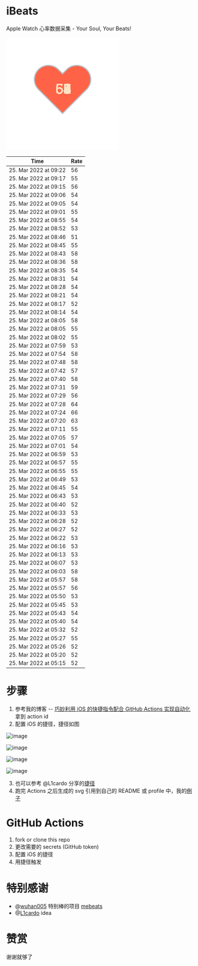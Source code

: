 # iBeats
Apple Watch 心率数据采集 - Your Soul, Your Beats!

![](./files/heart.svg)

<!--START_SECTION:my_heart_rate-->
| Time | Rate | 
 | ---- | ---- | 
| 25. Mar 2022 at 09:22 | 56 |
| 25. Mar 2022 at 09:17 | 55 |
| 25. Mar 2022 at 09:15 | 56 |
| 25. Mar 2022 at 09:06 | 54 |
| 25. Mar 2022 at 09:05 | 54 |
| 25. Mar 2022 at 09:01 | 55 |
| 25. Mar 2022 at 08:55 | 54 |
| 25. Mar 2022 at 08:52 | 53 |
| 25. Mar 2022 at 08:46 | 51 |
| 25. Mar 2022 at 08:45 | 55 |
| 25. Mar 2022 at 08:43 | 58 |
| 25. Mar 2022 at 08:36 | 58 |
| 25. Mar 2022 at 08:35 | 54 |
| 25. Mar 2022 at 08:31 | 54 |
| 25. Mar 2022 at 08:28 | 54 |
| 25. Mar 2022 at 08:21 | 54 |
| 25. Mar 2022 at 08:17 | 52 |
| 25. Mar 2022 at 08:14 | 54 |
| 25. Mar 2022 at 08:05 | 58 |
| 25. Mar 2022 at 08:05 | 55 |
| 25. Mar 2022 at 08:02 | 55 |
| 25. Mar 2022 at 07:59 | 53 |
| 25. Mar 2022 at 07:54 | 58 |
| 25. Mar 2022 at 07:48 | 58 |
| 25. Mar 2022 at 07:42 | 57 |
| 25. Mar 2022 at 07:40 | 58 |
| 25. Mar 2022 at 07:31 | 59 |
| 25. Mar 2022 at 07:29 | 56 |
| 25. Mar 2022 at 07:28 | 64 |
| 25. Mar 2022 at 07:24 | 66 |
| 25. Mar 2022 at 07:20 | 63 |
| 25. Mar 2022 at 07:11 | 55 |
| 25. Mar 2022 at 07:05 | 57 |
| 25. Mar 2022 at 07:01 | 54 |
| 25. Mar 2022 at 06:59 | 53 |
| 25. Mar 2022 at 06:57 | 55 |
| 25. Mar 2022 at 06:55 | 55 |
| 25. Mar 2022 at 06:49 | 53 |
| 25. Mar 2022 at 06:45 | 54 |
| 25. Mar 2022 at 06:43 | 53 |
| 25. Mar 2022 at 06:40 | 52 |
| 25. Mar 2022 at 06:33 | 53 |
| 25. Mar 2022 at 06:28 | 52 |
| 25. Mar 2022 at 06:27 | 52 |
| 25. Mar 2022 at 06:22 | 53 |
| 25. Mar 2022 at 06:16 | 53 |
| 25. Mar 2022 at 06:13 | 53 |
| 25. Mar 2022 at 06:07 | 53 |
| 25. Mar 2022 at 06:03 | 58 |
| 25. Mar 2022 at 05:57 | 58 |
| 25. Mar 2022 at 05:57 | 56 |
| 25. Mar 2022 at 05:50 | 53 |
| 25. Mar 2022 at 05:45 | 53 |
| 25. Mar 2022 at 05:43 | 54 |
| 25. Mar 2022 at 05:40 | 54 |
| 25. Mar 2022 at 05:32 | 52 |
| 25. Mar 2022 at 05:27 | 55 |
| 25. Mar 2022 at 05:26 | 52 |
| 25. Mar 2022 at 05:20 | 52 |
| 25. Mar 2022 at 05:15 | 52 |

<!--END_SECTION:my_heart_rate-->

# 步骤
1. 参考我的博客 -- [巧妙利用 iOS 的快捷指令配合 GitHub Actions 实现自动化](https://github.com/yihong0618/gitblog/issues/198) 拿到 action id
2. 配置 iOS 的捷径，捷径如图

![image](https://user-images.githubusercontent.com/15976103/122154218-0db0b480-ce97-11eb-93bb-5aec07c558dc.png)

![image](https://user-images.githubusercontent.com/15976103/122154236-186b4980-ce97-11eb-8e4b-70551a0391ae.png)

![image](https://user-images.githubusercontent.com/15976103/122154268-2d47dd00-ce97-11eb-902e-3acf292265a9.png)

![image](https://user-images.githubusercontent.com/15976103/122174055-fa144680-ceb4-11eb-9be2-3eb83cd516f7.png)

3. 也可以参考 @L1cardo 分享的[捷径](https://www.icloud.com/shortcuts/6ab6047b459c41ad822ad6b94b1c03d4)
4. 跑完 Actions 之后生成的 svg 引用到自己的 README 或 profile 中，我的[例子](https://github.com/yihong0618) 

# GitHub Actions

1. fork or clone this repo
2. 更改需要的 secrets (GitHub token)
3. 配置 iOS 的捷径
4. 用捷径触发

# 特别感谢
- @[wuhan005](https://github.com/wuhan005) 特别棒的项目 [mebeats](https://github.com/wuhan005/mebeats)
- @[L1cardo](https://github.com/L1cardo) idea

# 赞赏
谢谢就够了
